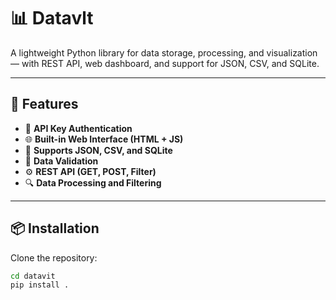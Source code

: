 # 📊 Datavlt

A lightweight Python library for data storage, processing, and visualization — with REST API, web dashboard, and support for JSON, CSV, and SQLite.

---

## 🚀 Features

- 🔐 **API Key Authentication**
- 🌐 **Built-in Web Interface (HTML + JS)**
- 💾 **Supports JSON, CSV, and SQLite**
- 🧩 **Data Validation**
- ⚙️ **REST API (GET, POST, Filter)**
- 🔍 **Data Processing and Filtering**

---

## 📦 Installation

Clone the repository:

```bash
cd datavit
pip install .
